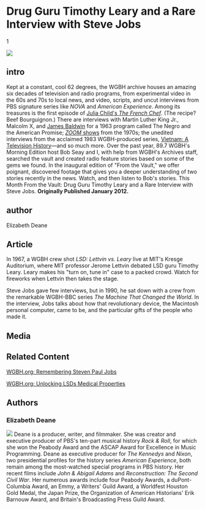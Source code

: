 # Drug Guru Timothy Leary and a Rare Interview with Steve Jobs

1

![](https://s3.amazonaws.com/openvault.wgbh.org/scholar_exhibits/leary_and_jobs/leary_and_jobs_554x340.png)

## intro

Kept at a constant, cool 62 degrees, the WGBH archive houses an amazing six decades of television and radio programs, from experimental video in the 60s and 70s to local news, and video, scripts, and uncut interviews from PBS signature series like *NOVA* and *American Experience*. Among its treasures is the first episode of [Julia Child's *The French Chef*](/exhibits/julia-child-politics-of-food/media#tabs). (The recipe? Beef Bourguignon.) There are interviews with Martin Luther King Jr., Malcolm X, and [James Baldwin](/exhibits/james-baldwin/media#tabs) for a 1963 program called The Negro and the American Promise; [*ZOOM* shows](/exhibits/zoom-and-1970s-childhood/media#tabs) from the 1970s; the unedited interviews from the acclaimed 1983 WGBH-produced series, [Vietnam: A Television History](/collections/vietnam-the-vietnam-collection/interviews)—and so much more. Over the past year, 89.7 WGBH's Morning Edition host Bob Seay and I, with help from WGBH's Archives staff, searched the vault and created radio feature stories based on some of the gems we found. In the inaugural edition of "From the Vault," we offer poignant, discovered footage that gives you a deeper understanding of two stories recently in the news. Watch, and then listen to Bob's stories. This Month From the Vault: Drug Guru Timothy Leary and a Rare Interview with Steve Jobs. **Originally Published January 2012.** 

## author

Elizabeth Deane

## Article

In 1967, a WGBH crew shot *LSD: Lettvin vs. Leary* live at MIT's Kresge Auditorium, where MIT professor Jerome Lettvin debated LSD guru Timothy Leary. Leary makes his "turn on, tune in" case to a packed crowd. Watch for fireworks when Lettvin then takes the stage.

Steve Jobs gave few interviews, but in 1990, he sat down with a crew from the remarkable WGBH-BBC series *The Machine That Changed the World*. In the interview, Jobs talks about how that revolutionary device, the Macintosh personal computer, came to be, and the particular gifts of the people who made it.

## Media

[](http://localhost:3000/catalog?f[scholar_exhibits][]=leary_and_jobs)

## Related Content

[WGBH.org: Remembering Steven Paul Jobs](http://www.wgbh.org/articles/Remembering-Steven-Paul-Jobs-4435)

[WGBH.org: Unlocking LSDs Medical Properties](http://www.wgbh.org/articles/Unlocking-LSDs-Medical-Properties-4390)

## Authors

### Elizabeth Deane

![](https://s3.amazonaws.com/openvault.wgbh.org/scholar_exhibits/headshots/deane_headshot.png)
Deane is a producer, writer, and filmmaker. She was creator and executive producer of PBS's ten-part musical history *Rock & Roll*, for which she won the Peabody Award and the ASCAP Award for Excellence in Music Programming. Deane as executive producer for *The Kennedys* and *Nixon*, two presidential profiles for the history series *American Experience*, both remain among the most-watched special programs in PBS history. Her recent films include *John & Abigail Adams* and *Reconstruction: The Second Civil War*. Her numerous awards include four Peabody Awards, a duPont-Columbia Award, an Emmy, a Writers' Guild Award, a Worldfest Houston Gold Medal, the Japan Prize, the Organization of American Historians' Erik Barnouw Award, and Britain's Broadcasting Press Guild Award.
